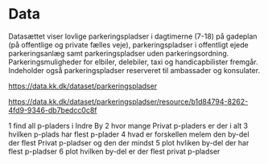 # Data
Datasættet viser lovlige parkeringspladser i dagtimerne (7-18) på gadeplan (på offentlige og private fælles veje), parkeringspladser i offentligt ejede parkeringsanlæg samt parkeringspladser uden parkeringsordning. Parkeringsmuligheder for elbiler, delebiler, taxi og handicapbilister fremgår. Indeholder også parkeringspladser reserveret til ambassader og konsulater.

https://data.kk.dk/dataset/parkeringspladser

https://data.kk.dk/dataset/parkeringspladser/resource/b1d84794-8262-4fd9-9346-db7bedcc0c8f

1 find all p-pladers i Indre By 
2 hvor mange Privat p-pladers er der i alt 
3 hvilken p-plads har flest p-plader
4 hvad er forskellen melem den by-del der flest Privat p-pladser og den der mindst
5 plot hvliken by-del der har flest p-pladser
6 plot hvilken by-del er der flest privat p-pladser 
